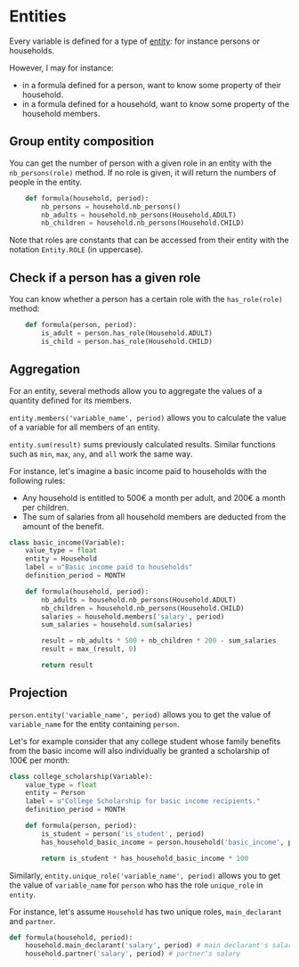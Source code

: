 # Entities

Every variable is defined for a type of [entity](../key-concepts/person_entities_role.md): for instance persons or households.

However, I may for instance:

- in a formula defined for a person, want to know some property of their household.
- in a formula defined for a household, want to know some property of the household members.

## Group entity composition

You can get the number of person with a given role in an entity with the `nb_persons(role)` method. If no role is given, it will return the numbers of people in the entity.

```py
    def formula(household, period):
        nb_persons = household.nb_persons()
        nb_adults = household.nb_persons(Household.ADULT)
        nb_children = household.nb_persons(Household.CHILD)
```

Note that roles are constants that can be accessed from their entity with the notation `Entity.ROLE` (in uppercase).

## Check if a person has a given role

You can know whether a person has a certain role with the `has_role(role)` method:

```py
    def formula(person, period):
        is_adult = person.has_role(Household.ADULT)
        is_child = person.has_role(Household.CHILD)
```

## Aggregation

For an entity, several methods allow you to aggregate the values of a quantity defined for its members.

`entity.members('variable_name', period)` allows you to calculate the value of a variable for all members of an entity.

`entity.sum(result)` sums previously calculated results. Similar functions such as `min`, `max`, `any`, and `all` work the same way.

For instance, let's imagine a basic income paid to households with the following rules:

- Any household is entitled to 500€ a month per adult, and 200€ a month per children.
- The sum of salaries from all household members are deducted from the amount of the benefit.

```py
class basic_income(Variable):
    value_type = float
    entity = Household
    label = u"Basic income paid to households"
    definition_period = MONTH

    def formula(household, period):
        nb_adults = household.nb_persons(Household.ADULT)
        nb_children = household.nb_persons(Household.CHILD)
        salaries = household.members('salary', period)
        sum_salaries = household.sum(salaries)

        result = nb_adults * 500 + nb_children * 200 - sum_salaries
        result = max_(result, 0)

        return result
```

## Projection

`person.entity('variable_name', period)` allows you to get the value of `variable_name` for the entity containing `person`.

Let's for example consider that any college student whose family benefits from the basic income will also individually be granted a scholarship of 100€ per month:

```py
class college_scholarship(Variable):
    value_type = float
    entity = Person
    label = u"College Scholarship for basic income recipients."
    definition_period = MONTH

    def formula(person, period):
        is_student = person('is_student', period)
        has_household_basic_income = person.household('basic_income', period) > 0

        return is_student * has_household_basic_income * 100
```

Similarly, `entity.unique_role('variable_name', period)` allows you to get the value of `variable_name` for `person` who has the role `unique_role` in `entity`.

For instance, let's assume `Household` has two unique roles, `main_declarant` and `partner`.

```py
def formula(household, period):
    household.main_declarant('salary', period) # main declarant's salary
    household.partner('salary', period) # partner's salary
```
